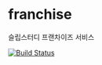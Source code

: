 # franchise
슬립스터디 프랜차이즈 서비스

[![Build Status](https://travis-ci.org/slippStudy/franchise.svg?branch=recruitmanage)](https://travis-ci.org/slippStudy/franchise)
